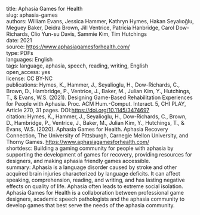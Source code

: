 title: Aphasia Games for Health  
slug: aphasia-games  
authors: William Evans, Jessica Hammer, Kathryn Hymes, Hakan Seyalıoğlu, Meguey Baker, Deidra Brown, Jill Ventrice, Patricia Hanbridge, Carol Dow-Richards, Clio Yun-su Davis, Sammie Kim, Tim Hutchings  
date: 2021   
source: https://www.aphasiagamesforhealth.com/  
type: PDFs    
languages: English  
tags: language, aphasia, speech, reading, writing, English  
open_access: yes  
license: CC BY-NC  
publications: Hymes, K., Hammer, J., Seyalioglu, H., Dow-Richards, C., Brown, D., Hambridge, P., Ventrice, J., Baker, M., Julian Kim, Y., Hutchings, T., & Evans, W.S. (2021). Designing Game-Based Rehabilitation Experiences for People with Aphasia. Proc. ACM Hum.-Comput. Interact. 5, CHI PLAY, Article 270, 31 pages. DOI:https://doi.org/10.1145/3474697  
citation: Hymes, K., Hammer, J., Seyalioglu, H., Dow-Richards, C., Brown, D., Hambridge, P., Ventrice, J., Baker, M., Julian Kim, Y., Hutchings, T., & Evans, W.S. (2020). Aphasia Games for Health. Aphasia Recovery Connection, The University of Pittsburgh, Carnegie Mellon University, and Thorny Games. https://www.aphasiagamesforhealth.com/  
shortdesc: Building a gaming community for people with aphasia by supporting the development of games for recovery, providing resources for designers, and making aphasia friendly games accessible.  
summary: Aphasia is a language disorder caused by stroke and other acquired brain injuries characterized by language deficits. It can affect speaking, comprehension, reading, and writing, and has lasting negative effects on quality of life. Aphasia often leads to extreme social isolation. Aphasia Games for Health is a collaboration between professional game designers, academic speech pathologists and the aphasia community to develop games that best serve the needs of the aphasia community. 
